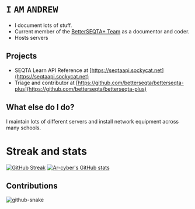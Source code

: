 # `I` `AM` `ANDREW`
- I document lots of stuff.
- Current member of the [BetterSEQTA+ Team](https://github.com/betterseqta) as a documentor and coder.
- Hosts servers

## Projects
- SEQTA Learn API Reference at [https://seqtaapi.sockycat.net](https://seqtaapi.sockycat.net)
- Triage and contributor at [https://github.com/betterseqta/betterseqta-plus](https://github.com/betterseqta/betterseqta-plus)

## What else do I do?
I maintain lots of different servers and install network equipment across many schools.
# Streak and stats

[![GitHub Streak](https://streak-stats.demolab.com/?user=ar-cyber)](https://git.io/streak-stats) [![Ar-cyber's GitHub stats](https://github-readme-stats.vercel.app/api?username=ar-cyber)](https://github.com/ar-cyber)

## Contributions
<picture>
  <source media="(prefers-color-scheme: dark)" srcset="https://raw.githubusercontent.com/ar-cyber/ar-cyber/output/github-contribution-grid-snake-dark.svg" />
  <source media="(prefers-color-scheme: light)" srcset="https://raw.githubusercontent.com/ar-cyber/ar-cyber/output/github-snake.svg" />
  <img alt="github-snake" src="https://raw.githubusercontent.com/ar-cyber/ar-cyber/output/github-snake.svg" />
</picture>
